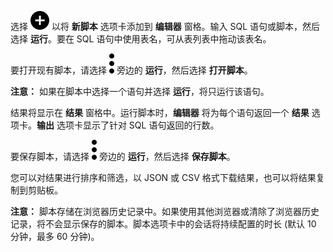 选择 ![""](Images/ebt1659745488877.svg) 以将 **新脚本** 选项卡添加到 **编辑器** 窗格。输入 SQL 语句或脚本，然后选择 **运行**。要在 SQL 语句中使用表名，可从表列表中拖动该表名。

要打开现有脚本，请选择 ![""](Images/zsz1597101912145.svg) 旁边的 **运行**，然后选择 **打开脚本**。

**注意：** 如果在脚本中选择一个语句并选择 **运行**，将只运行该语句。

结果将显示在 **结果** 窗格中。运行脚本时，**编辑器** 将为每个语句返回一个 **结果** 选项卡。**输出** 选项卡显示了针对 SQL 语句返回的行数。

要保存脚本，请选择 ![""](Images/zsz1597101912145.svg) 旁边的 **运行**，然后选择 **保存脚本**。

您可以对结果进行排序和筛选，以 JSON 或 CSV 格式下载结果，也可以将结果复制到剪贴板。

**注意：** 脚本存储在浏览器历史记录中。如果使用其他浏览器或清除了浏览器历史记录，将不会显示保存的脚本。脚本选项卡中的会话将持续配置的时长 (默认 10 分钟，最多 60 分钟)。
